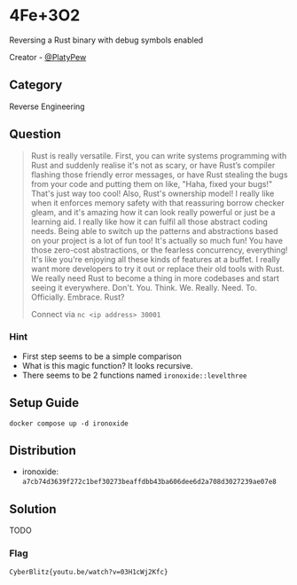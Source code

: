 # 4Fe+3O2

Reversing a Rust binary with debug symbols enabled

Creator - [@PlatyPew](https://github.com/PlatyPew)

## Category

Reverse Engineering

## Question

> Rust is really versatile. First, you can write systems programming with Rust and suddenly realise it's not as scary, or have Rust’s compiler flashing those friendly error messages, or have Rust stealing the bugs from your code and putting them on like, "Haha, fixed your bugs!" That's just way too cool! Also, Rust's ownership model! I really like when it enforces memory safety with that reassuring borrow checker gleam, and it's amazing how it can look really powerful or just be a learning aid. I really like how it can fulfil all those abstract coding needs. Being able to switch up the patterns and abstractions based on your project is a lot of fun too! It's actually so much fun! You have those zero-cost abstractions, or the fearless concurrency, everything! It's like you're enjoying all these kinds of features at a buffet. I really want more developers to try it out or replace their old tools with Rust. We really need Rust to become a thing in more codebases and start seeing it everywhere. Don't. You. Think. We. Really. Need. To. Officially. Embrace. Rust?
>
> Connect via `nc <ip address> 30001`

### Hint

-   First step seems to be a simple comparison
-   What is this magic function? It looks recursive.
-   There seems to be 2 functions named `ironoxide::levelthree`

## Setup Guide

`docker compose up -d ironoxide`

## Distribution

-   ironoxide: `a7cb74d3639f272c1bef30273beaffdbb43ba606dee6d2a708d3027239ae07e8`

## Solution

TODO

### Flag

`CyberBlitz{youtu.be/watch?v=03H1cWj2Kfc}`
